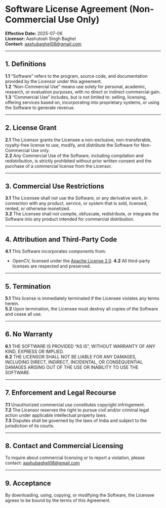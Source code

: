 
# Software License Agreement (Non-Commercial Use Only)

**Effective Date:** 2025-07-06  
**Licensor:** Aashutosh Singh Baghel  
**Contact:** aashubaghel08@gmail.com  

---

## 1. Definitions

**1.1** “Software” refers to the program, source code, and documentation provided by the Licensor under this agreement.  
**1.2** “Non-Commercial Use” means use solely for personal, academic, research, or evaluation purposes, with no direct or indirect commercial gain.  
**1.3** “Commercial Use” includes, but is not limited to: selling, licensing, offering services based on, incorporating into proprietary systems, or using the Software to generate revenue.

---

## 2. License Grant

**2.1** The Licensor grants the Licensee a non-exclusive, non-transferable, royalty-free license to use, modify, and distribute the Software for Non-Commercial Use only.  
**2.2** Any Commercial Use of the Software, including compilation and redistribution, is strictly prohibited without prior written consent and the purchase of a commercial license from the Licensor.

---

## 3. Commercial Use Restrictions

**3.1** The Licensee shall not use the Software, or any derivative work, in connection with any product, service, or system that is sold, licensed, rented, or otherwise monetized.  
**3.2** The Licensee shall not compile, obfuscate, redistribute, or integrate the Software into any product intended for commercial distribution.

---

## 4. Attribution and Third-Party Code

**4.1** This Software incorporates components from:
- OpenCV, licensed under the [Apache License 2.0](https://www.apache.org/licenses/LICENSE-2.0).
**4.2** All third-party licenses are respected and preserved.

---

## 5. Termination

**5.1** This license is immediately terminated if the Licensee violates any terms herein.  
**5.2** Upon termination, the Licensee must destroy all copies of the Software and cease all use.

---

## 6. No Warranty

**6.1** THE SOFTWARE IS PROVIDED “AS IS”, WITHOUT WARRANTY OF ANY KIND, EXPRESS OR IMPLIED.  
**6.2** THE LICENSOR SHALL NOT BE LIABLE FOR ANY DAMAGES, INCLUDING DIRECT, INDIRECT, INCIDENTAL, OR CONSEQUENTIAL DAMAGES ARISING OUT OF THE USE OR INABILITY TO USE THE SOFTWARE.

---

## 7. Enforcement and Legal Recourse

**7.1** Unauthorized commercial use constitutes copyright infringement.  
**7.2** The Licensor reserves the right to pursue civil and/or criminal legal action under applicable intellectual property laws.  
**7.3** Disputes shall be governed by the laws of India and subject to the jurisdiction of its courts.

---

## 8. Contact and Commercial Licensing

To inquire about commercial licensing or to report a violation, please contact:
aashubaghel08@gmail.com

---

## 9. Acceptance

By downloading, using, copying, or modifying the Software, the Licensee agrees to be bound by the terms of this Agreement.
